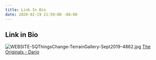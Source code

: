 ```yaml
---
title: Link In Bio
date: 2020-02-19 21:59:00 -08:00
---
```


## Link in Bio

![WEBSITE-SQThingsChange-TerrainGallery-Sept2019-4862.jpg](/uploads/WEBSITE-SQThingsChange-TerrainGallery-Sept2019-4862.jpg)
[The Originals - Dario](https://factorytown.click/Originals-Dario)